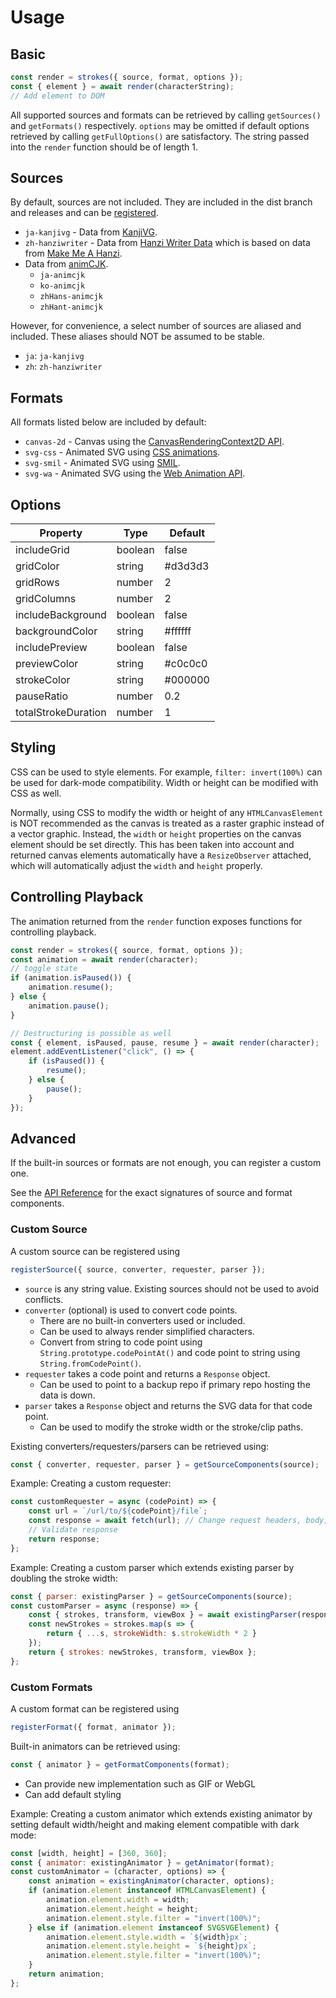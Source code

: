 # Usage

## Basic

```javascript
const render = strokes({ source, format, options });
const { element } = await render(characterString);
// Add element to DOM
```

All supported sources and formats can be retrieved by calling `getSources()` and `getFormats()` respectively. `options` may be omitted if default options retrieved by calling `getFullOptions()` are satisfactory. The string passed into the `render` function should be of length 1.

## Sources

By default, sources are not included. They are included in the dist branch and releases and can be [registered](#custom-source).

- `ja-kanjivg` - Data from [KanjiVG](https://github.com/KanjiVG/kanjivg).
- `zh-hanziwriter` - Data from [Hanzi Writer Data](https://github.com/chanind/hanzi-writer-data) which is based on data from [Make Me A Hanzi](https://github.com/skishore/makemeahanzi).
- Data from [animCJK](https://github.com/parsimonhi/animCJK).
    - `ja-animcjk`
    - `ko-animcjk`
    - `zhHans-animcjk`
    - `zhHant-animcjk`

However, for convenience, a select number of sources are aliased and included. These aliases should NOT be assumed to be stable.

- `ja`: `ja-kanjivg`
- `zh`: `zh-hanziwriter`

## Formats

All formats listed below are included by default:

- `canvas-2d` - Canvas using the [CanvasRenderingContext2D API](https://developer.mozilla.org/en-US/docs/Web/API/CanvasRenderingContext2D).
- `svg-css` - Animated SVG using [CSS animations](https://developer.mozilla.org/en-US/docs/Web/CSS/CSS_animations/Using_CSS_animations).
- `svg-smil` - Animated SVG using [SMIL](https://developer.mozilla.org/en-US/docs/Web/SVG/SVG_animation_with_SMIL).
- `svg-wa` - Animated SVG using the [Web Animation API](https://developer.mozilla.org/en-US/docs/Web/API/Web_Animations_API).

## Options

|Property|Type|Default
---|---|---
includeGrid|boolean|false
gridColor|string|#d3d3d3
gridRows|number|2
gridColumns|number|2
includeBackground|boolean|false
backgroundColor|string|#ffffff
includePreview|boolean|false
previewColor|string|#c0c0c0
strokeColor|string|#000000
pauseRatio|number|0.2
totalStrokeDuration|number|1

## Styling

CSS can be used to style elements. For example, `filter: invert(100%)` can be used for dark-mode compatibility. Width or height can be modified with CSS as well.

Normally, using CSS to modify the width or height of any `HTMLCanvasElement` is NOT recommended as the canvas is treated as a raster graphic instead of a vector graphic. Instead, the `width` or `height` properties on the canvas element should be set directly. This has been taken into account and returned canvas elements automatically have a `ResizeObserver` attached, which will automatically adjust the `width` and `height` properly.

## Controlling Playback

The animation returned from the  `render` function exposes functions for controlling playback.

```javascript
const render = strokes({ source, format, options });
const animation = await render(character);
// toggle state
if (animation.isPaused()) {
    animation.resume();
} else {
    animation.pause();
}

// Destructuring is possible as well
const { element, isPaused, pause, resume } = await render(character);
element.addEventListener("click", () => {
    if (isPaused()) {
        resume();
    } else {
        pause();
    }
});
```

## Advanced

If the built-in sources or formats are not enough, you can register a custom one.

See the [API Reference](api-reference.md) for the exact signatures of source and format components.

### Custom Source

A custom source can be registered using
```javascript
registerSource({ source, converter, requester, parser });
```

- `source` is any string value. Existing sources should not be used to avoid conflicts.
- `converter` (optional) is used to convert code points.
    - There are no built-in converters used or included.
    - Can be used to always render simplified characters.
    - Convert from string to code point using `String.prototype.codePointAt()` and code point to string using `String.fromCodePoint()`.
- `requester` takes a code point and returns a `Response` object.
    - Can be used to point to a backup repo if primary repo hosting the data is down.
- `parser` takes a `Response` object and returns the SVG data for that code point.
    - Can be used to modify the stroke width or the stroke/clip paths.

Existing converters/requesters/parsers can be retrieved using:
```javascript
const { converter, requester, parser } = getSourceComponents(source);
```

Example: Creating a custom requester:

```javascript
const customRequester = async (codePoint) => {
    const url = `/url/to/${codePoint}/file`;
    const response = await fetch(url); // Change request headers, body, etc
    // Validate response
    return response;
};
```

Example: Creating a custom parser which extends existing parser by doubling the stroke width:

```javascript
const { parser: existingParser } = getSourceComponents(source);
const customParser = async (response) => {
    const { strokes, transform, viewBox } = await existingParser(response);
    const newStrokes = strokes.map(s => {
        return { ...s, strokeWidth: s.strokeWidth * 2 }
    });
    return { strokes: newStrokes, transform, viewBox };
};
```

### Custom Formats

A custom format can be registered using
```javascript
registerFormat({ format, animator });
```

Built-in animators can be retrieved using:
```javascript
const { animator } = getFormatComponents(format);
```

- Can provide new implementation such as GIF or WebGL
- Can add default styling

Example: Creating a custom animator which extends existing animator by setting default width/height and making element compatible with dark mode:

```javascript
const [width, height] = [360, 360];
const { animator: existingAnimator } = getAnimator(format);
const customAnimator = (character, options) => {
    const animation = existingAnimator(character, options);
    if (animation.element instanceof HTMLCanvasElement) {
        animation.element.width = width;
        animation.element.height = height;
        animation.element.style.filter = "invert(100%)";
    } else if (animation.element instanceof SVGSVGElement) {
        animation.element.style.width = `${width}px`;
        animation.element.style.height = `${height}px`;
        animation.element.style.filter = "invert(100%)";
    }
    return animation;
};
```